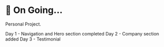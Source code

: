 # 🔄 On Going...

Personal Project.

Day 1 - Navigation and Hero section completed
Day 2 - Company section added
Day 3 - Testimonial
